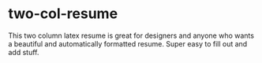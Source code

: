 # two-col-resume
This two column latex resume is great for designers and anyone who wants a beautiful and automatically formatted resume. Super easy to fill out and add stuff. 
